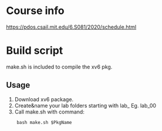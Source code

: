 # Course info

https://pdos.csail.mit.edu/6.S081/2020/schedule.html

# Build script
make.sh is included to compile the xv6 pkg.

## Usage
1. Download xv6 package.
2. Create&name your lab folders starting with lab_ Eg. lab_00
3. Call make.sh with command:
```
    bash make.sh $PkgName
```
